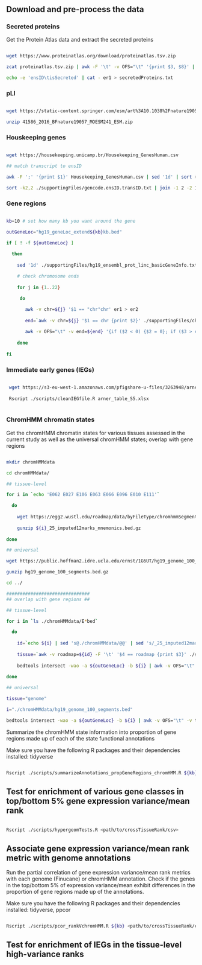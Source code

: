 # 

## Download and pre-process the data 

### Secreted proteins

Get the Protein Atlas data and extract the secreted proteins

```bash

wget https://www.proteinatlas.org/download/proteinatlas.tsv.zip

zcat proteinatlas.tsv.zip | awk -F '\t' -v OFS="\t" '{print $3, $8}' | awk -F '\t' -v OFS="\t" '{ if ( $2 ~ /ecrete/) {$3 = "yes"} else {$3 = "no"}; print $1, $3}' | sed '1d' > er1

echo -e 'ensID\tisSecreted' | cat - er1 > secretedProteins.txt 

```

### pLI

```sh

wget https://static-content.springer.com/esm/art%3A10.1038%2Fnature19057/MediaObjects/41586_2016_BFnature19057_MOESM241_ESM.zip

unzip 41586_2016_BFnature19057_MOESM241_ESM.zip

```

### Houskeeping genes

```bash

wget https://housekeeping.unicamp.br/Housekeeping_GenesHuman.csv

## match transcript to ensID 

awk -F ';' '{print $1}' Housekeeping_GenesHuman.csv | sed '1d' | sort > er1

sort -k2,2 ./supportingFiles/gencode.ensID.transID.txt | join -1 2 -2 1 -t $'\t' - er1 > HKgenes_ensID_transID.txt

```

### Gene regions

```bash

kb=10 # set how many kb you want around the gene 

outGeneLoc="hg19_geneLoc_extend${kb}kb.bed"

if [ ! -f ${outGeneLoc} ]

  then
  
    sed '1d' ./supportingFiles/hg19_ensembl_prot_linc_basicGeneInfo.txt | awk -v OFS="\t" -v kb=${kb} '{print "chr"$1,$2-(kb * 10^3),$3+(kb * 10^3),$4}' | sort -u > er1
    
    # check chromosome ends
    
    for j in {1..22}

     do

       awk -v chr=${j} '$1 == "chr"chr' er1 > er2
        
       end=`awk -v chr=${j} '$1 == chr {print $2}' ./supportingFiles/chromsizes.txt`
        
       awk -v OFS="\t" -v end=${end} '{if ($2 < 0) {$2 = 0}; if ($3 > end) {$3 = end}; print $0}' er2 >> ${outGeneLoc}
        
    done
    
fi

```

### Immediate early genes (IEGs)

```bash

 wget https://s3-eu-west-1.amazonaws.com/pfigshare-u-files/3263948/arner_table_S5.xlsx
 
 Rscript ./scripts/cleanIEGfile.R arner_table_S5.xlsx
 
 ```
 
 ### ChromHMM chromatin states

Get the chromHMM chromatin states for various tissues assessed in the current study as well as the universal chromHMM states; overlap with gene regions

```bash

mkdir chromHMMdata

cd chromHMMdata/

## tissue-level

for i in `echo 'E062 E027 E106 E063 E066 E096 E010 E111'`

  do
  
    wget https://egg2.wustl.edu/roadmap/data/byFileType/chromhmmSegmentations/ChmmModels/imputed12marks/jointModel/final/${i}_25_imputed12marks_mnemonics.bed.gz
    
    gunzip ${i}_25_imputed12marks_mnemonics.bed.gz 
    
done

## universal

wget https://public.hoffman2.idre.ucla.edu/ernst/1G6UT/hg19_genome_100_segments.bed.gz

gunzip hg19_genome_100_segments.bed.gz

cd ../

###############################
## overlap with gene regions ##

## tissue-level

for i in `ls ./chromHMMdata/E*bed`

  do
  
    id=`echo ${i} | sed 's@./chromHMMdata/@@' | sed 's/_25_imputed12marks_mnemonics.bed//'`
    
    tissue=`awk -v roadmap=${id} -F '\t' '$4 == roadmap {print $3}' ./supportingFiles/chromHMMinfo.txt`
    
    bedtools intersect -wao -a ${outGeneLoc} -b ${i} | awk -v OFS="\t" -v tissue=${tissue} '$8 != "." {print $1,$2,$3,$4,tissue,$8,$9}' > hg19geneRegions_bpENCODEchromHMM_${tissue}_${kb}kb.txt
           
done

## universal

tissue="genome"

i="./chromHMMdata/hg19_genome_100_segments.bed"

bedtools intersect -wao -a ${outGeneLoc} -b ${i} | awk -v OFS="\t" -v tissue=${tissue} '$8 != "." {print $1,$2,$3,$4,tissue,$8,$9}' > hg19geneRegions_bpENCODEchromHMM_${tissue}_${kb}kb.txt

```

Summarize the chromHMM state information into proportion of gene regions made up of each of the state functional annotations

Make sure you have the following R packages and their dependencies installed: tidyverse

```bash

Rscript ./scripts/summarizeAnnotations_propGeneRegions_chromHMM.R ${kb}

```

## Test for enrichment of various gene classes in top/bottom 5% gene expression variance/mean rank

```bash

Rscript ./scripts/hypergeomTests.R <path/to/crossTissueRank/csv>

```

## Associate gene expression variance/mean rank metric with genome annotations

Run the partial correlation of gene expression variance/mean rank metrics with each genome (Finucane) or chromHMM annotation. Check if the genes in the top/bottom 5% of expression variance/mean exhibit differences in the proportion of gene regions made up of the annotations. 

Make sure you have the following R packages and their dependencies installed: tidyverse, ppcor

```bash

Rscript ./scripts/pcor_rankVchromHMM.R ${kb} <path/to/crossTissueRank/csv> <path/to/tissueLevelRank/directory>

```

## Test for enrichment of IEGs in the tissue-level high-variance ranks


